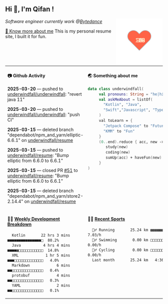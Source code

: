  <h2> Hi 👋, I'm Qifan ! </h2>
 <a href="https://github.com/underwindfall/iBeats"><img align="right" width="150px" src="https://raw.githubusercontent.com/underwindfall/iBeats/main/files/heart.svg"/></a>
 <p><em>Software engineer currently work @<a href="https://www.bytedance.com/en/">Bytedance</a></em></p>
 <p><a href="https://qifanyang.com/resume" target="_blank"> 🔭 Know more about me</a> This is my personal resume site, I built it for fun.</p>
 <table width="960px"><tr><td valign="top" width="50%">

  #### 📷 Github Activity
  <!-- githubActivity starts -->
**2025-03-20** — pushed to [underwindfall/underwindfall](https://api.github.com/repos/underwindfall/underwindfall): "revert java 11"

**2025-03-20** — pushed to [underwindfall/underwindfall](https://api.github.com/repos/underwindfall/underwindfall): "push CI"

**2025-03-15** — deleted branch "dependabot/npm_and_yarn/elliptic-6.6.1" on [underwindfall/resume](https://api.github.com/repos/underwindfall/resume)

**2025-03-15** — pushed to [underwindfall/resume](https://api.github.com/repos/underwindfall/resume): "Bump elliptic from 6.6.0 to 6.6.1"

**2025-03-15** — closed PR [#51](https://api.github.com/repos/underwindfall/resume/pulls/51) to [underwindfall/resume](https://api.github.com/repos/underwindfall/resume): "Bump elliptic from 6.6.0 to 6.6.1"

**2025-03-15** — deleted branch "dependabot/npm_and_yarn/store2-2.14.4" on [underwindfall/resume](https://api.github.com/repos/underwindfall/resume)
  <!-- githubActivity ends -->
  </td><td valign="top" width="50%">

  #### 🌏 Something about me
  <!-- profile starts -->
  ```kotlin
  data class underwindfall(
       val pronouns: String = "he|him",
       val askMeAbout = listOf(
         "Kotlin", "Java",
         "Swift","Javascript", "Typescript"
       )
       val toLearn = {
         "Jetpack Compose" to "Future",
         "KMM" to "Fun"
       }
       (0..end).reduce { acc, new ->
          study(new)
          coding(new)
          sumUp(acc) + haveFun(new)
       }
  )
  ```
  <!-- profile ends -->
  </td></tr><tr><td valign="top" width="50%">
  
  #### 🏊‍♂️ <a href="https://gist.github.com/underwindfall/377ee88ba1fabd1e93516e48ca9c61eb" target="_blank">Weekly Development Breakdown</a>
   <!-- codeTime starts -->
   ```text
     Kotlin       22 hrs 3 mins  ■■■■■■■■■■■■■■■□  80.2%
     Java          4 hrs 4 mins  ■■■■▦□□□□□□□□□□□  14.8%
     XML            1 hr 5 mins  ■■■□□□□□□□□□□□□□   4.0%
     Markdown            6 mins  ■■◱□□□□□□□□□□□□□   0.4%
     protobuf            4 mins  ■■◱□□□□□□□□□□□□□   0.3%
     YAML                2 mins  ■■◱□□□□□□□□□□□□□   0.1%
   ```
   <!-- codeTime starts -->
   </td>
   <td valign="top" width="50%">

   #### 🤾‍♂️ <a href="https://gist.github.com/underwindfall/76198d6f6918f9f94d022c8ad881f98b" target="_blank">Recent Sports</a>

   <!-- Sports starts -->
   ```text
     ‍🏃‍♂️ Running       25.24 km ▩▩▩▩▩▩▩▩▩▩▩▩  7.03/h
     🏊‍♂️ Swimming       0.00 km □□□□□□□□□□□□  0.00/h
     🚴‍♂️ Cycling        0.00 km □□□□□□□□□□□□  0.00/h
     Last month       25.24 km   4:36h
   ```
   <!-- Sports ends -->
   </td></tr></table>